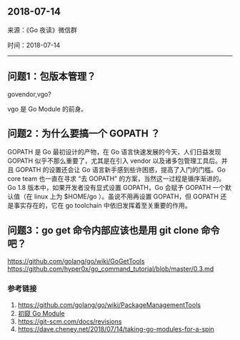 ## 2018-07-14

来源：《Go 夜读》微信群

时间：2018-07-14

----

## 问题1：包版本管理？

govendor,vgo?

vgo 是 Go Module 的前身。

## 问题2：为什么要搞一个 GOPATH ？

GOPATH 是 Go 最初设计的产物，在 Go 语言快速发展的今天，人们日益发现 GOPATH 似乎不那么重要了，尤其是在引入 vendor 以及诸多包管理工具后。并且 GOPATH 的设置还会让 Go 语言新手感到些许困惑，提高了入门的门槛。Go core team 也一直在寻求 “去 GOPATH” 的方案，当然这一过程是循序渐进的。Go 1.8 版本中，如果开发者没有显式设置 GOPATH，Go 会赋予 GOPATH 一个默认值（在 linux 上为 $HOME/go ）。虽说不用再设置 GOPATH，但 GOPATH 还是事实存在的，它在 go toolchain 中依旧发挥着至关重要的作用。

## 问题3：go get 命令内部应该也是用 git clone 命令吧？

https://github.com/golang/go/wiki/GoGetTools
https://github.com/hyper0x/go_command_tutorial/blob/master/0.3.md

### 参考链接

1. https://github.com/golang/go/wiki/PackageManagementTools
2. [初窥 Go Module](https://mp.weixin.qq.com/s/ris9hYqRMKMX-HCZMpNMkg)
3. https://git-scm.com/docs/revisions
4. https://dave.cheney.net/2018/07/14/taking-go-modules-for-a-spin

